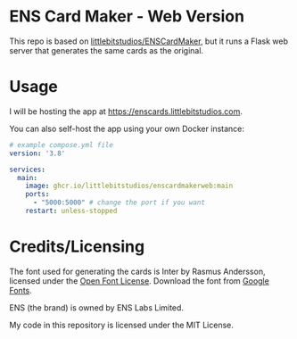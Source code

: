 # ENS Card Maker - Web Version
This repo is based on [littlebitstudios/ENSCardMaker](https://github.com/littlebitstudios/ENSCardMaker), but it runs a Flask web server that generates the same cards as the original.

# Usage
I will be hosting the app at https://enscards.littlebitstudios.com.

You can also self-host the app using your own Docker instance:
```yaml
# example compose.yml file
version: '3.8'

services:
  main:
    image: ghcr.io/littlebitstudios/enscardmakerweb:main
    ports:
      - "5000:5000" # change the port if you want
    restart: unless-stopped
```

# Credits/Licensing
The font used for generating the cards is Inter by Rasmus Andersson, licensed under the [Open Font License](https://openfontlicense.org). Download the font from [Google Fonts](https://fonts.google.com/specimen/Inter).

ENS (the brand) is owned by ENS Labs Limited.

My code in this repository is licensed under the MIT License.